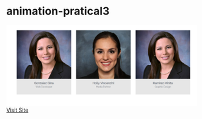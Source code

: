 # animation-pratical3

<img src="screenshot/screen1.PNG" width="500px"/>
<a href="https://animation-pratical3.netlify.com/" target="_blank">Visit Site</a>
